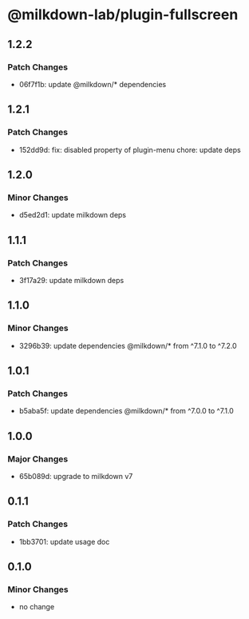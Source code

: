 # @milkdown-lab/plugin-fullscreen

## 1.2.2

### Patch Changes

- 06f7f1b: update @milkdown/\* dependencies

## 1.2.1

### Patch Changes

- 152dd9d: fix: disabled property of plugin-menu
  chore: update deps

## 1.2.0

### Minor Changes

- d5ed2d1: update milkdown deps

## 1.1.1

### Patch Changes

- 3f17a29: update milkdown deps

## 1.1.0

### Minor Changes

- 3296b39: update dependencies @milkdown/\* from ^7.1.0 to ^7.2.0

## 1.0.1

### Patch Changes

- b5aba5f: update dependencies @milkdown/\* from ^7.0.0 to ^7.1.0

## 1.0.0

### Major Changes

- 65b089d: upgrade to milkdown v7

## 0.1.1

### Patch Changes

- 1bb3701: update usage doc

## 0.1.0

### Minor Changes

- no change
